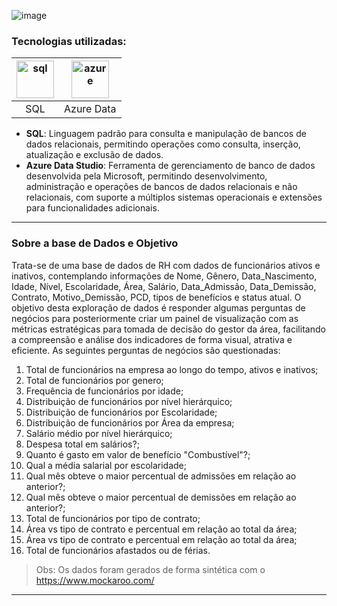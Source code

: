 ![image](https://github.com/AlbertoFAraujo/SQL_People_analytics/assets/105552990/18c5d50f-d121-4635-b60b-3910570450b5)

### Tecnologias utilizadas: 
| [<img align="center" alt="sql" height="60" width="60" src="https://github.com/AlbertoFAraujo/SQL_EDA_exercito2022/assets/105552990/805dfaf3-4725-47f9-86d5-241953a018ab">](https://learn.microsoft.com/en-us/sql/sql-server/?view=sql-server-ver16) | [<img align="center" alt="azure" height="60" width="60" src="https://github.com/AlbertoFAraujo/SQL_People_analytics/assets/105552990/a0848293-4573-431a-b7e4-2f79bc9cc32e">](https://azure.microsoft.com/pt-br/products/data-studio/) |
|:---:|:---:|
| SQL | Azure Data |

- **SQL**: Linguagem padrão para consulta e manipulação de bancos de dados relacionais, permitindo operações como consulta, inserção, atualização e exclusão de dados.
- **Azure Data Studio**: Ferramenta de gerenciamento de banco de dados desenvolvida pela Microsoft, permitindo desenvolvimento, administração e operações de bancos de dados relacionais e não relacionais, com suporte a múltiplos sistemas operacionais e extensões para funcionalidades adicionais.
<hr>

### Sobre a base de Dados e Objetivo

Trata-se de uma base de dados de RH com dados de funcionários ativos e inativos, contemplando informações de Nome, Gênero, Data_Nascimento, Idade, Nível, Escolaridade, Área, Salário, Data_Admissão, Data_Demissão, Contrato, Motivo_Demissão, PCD, tipos de benefícios e status atual. O objetivo desta exploração de dados é responder algumas perguntas de negócios para posteriormente criar um painel de visualização com as métricas estratégicas para tomada de decisão do gestor da área, facilitando a compreensão e análise dos indicadores de forma visual, atrativa e eficiente. As seguintes perguntas de negócios são questionadas:

1. Total de funcionários na empresa ao longo do tempo, ativos e inativos;
2. Total de funcionários por genero;
3. Frequência de funcionários por idade;
4. Distribuição de funcionários por nível hierárquico;
5. Distribuição de funcionários por Escolaridade;
6. Distribuição de funcionários por Área da empresa;
7. Salário médio por nível hierárquico;
8. Despesa total em salários?;
9. Quanto é gasto em valor de benefício "Combustível"?;
10. Qual a média salarial por escolaridade;
11. Qual mês obteve o maior percentual de admissões em relação ao anterior?;
12. Qual mês obteve o maior percentual de demissões em relação ao anterior?;
13. Total de funcionários por tipo de contrato;
14. Área vs tipo de contrato e percentual em relação ao total da área;
15. Área vs tipo de contrato e percentual em relação ao total da área;
16. Total de funcionários afastados ou de férias.

> Obs: Os dados foram gerados de forma sintética com o    https://www.mockaroo.com/

<hr>
